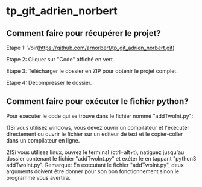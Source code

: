 # tp_git_adrien_norbert

## Comment faire pour récupérer le projet?
Etape 1: Voir(https://github.com/arnorbert/tp_git_adrien_norbert.git)

Etape 2: Cliquer sur "Code" affiché en vert.

Etape 3: Télécharger le dossier en ZIP pour obtenir le projet complet.

Etape 4: Décompresser le dossier.


## Comment faire pour exécuter le fichier python?
Pour exécuter le code qui se trouve dans le fichier nommé "addTwoInt.py":

1)Si vous utilisez windows, vous devez ouvrir un compilateur et l'exécuter directement ou ouvrir le fichier sur un editeur de text et le copier-coller dans un compilateur en ligne.

2)Si vous utilisez linux, ouvrez le terminal (ctrl+alt+t), natiguez jusqu'au dossier contenant le fichier "addTwoInt.py" et exéter le en tappant "python3 addTwoInt.py".
Remarque: En executant le fichier "addTwoInt.py", deux arguments doivent être donner pour son bon fonctionnement sinon le programme vous avertira.  
